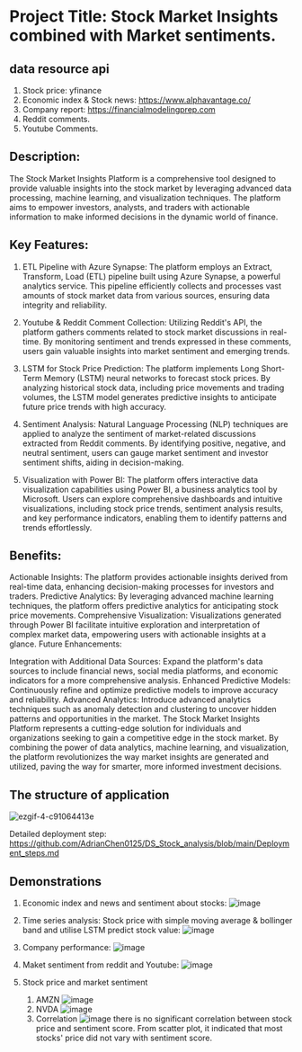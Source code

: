 # Project Title: Stock Market Insights combined with Market sentiments.
## data resource api 
1. Stock price: yfinance
2. Economic index & Stock news: https://www.alphavantage.co/
3. Company report: https://financialmodelingprep.com
4. Reddit comments.
5. Youtube Comments.
   
## Description:
The Stock Market Insights Platform is a comprehensive tool designed to provide valuable insights into the stock market by leveraging advanced data processing, machine learning, and visualization techniques.
The platform aims to empower investors, analysts, and traders with actionable information to make informed decisions in the dynamic world of finance.
## Key Features:
1. ETL Pipeline with Azure Synapse: The platform employs an Extract, Transform, Load (ETL) pipeline built using Azure Synapse, a powerful analytics service. This pipeline efficiently collects and processes vast      amounts of stock market data from various sources, ensuring data integrity and reliability.

2. Youtube & Reddit Comment Collection: Utilizing Reddit's API, the platform gathers comments related to stock market discussions in real-time. By monitoring sentiment and trends expressed in these comments, users gain valuable insights into market sentiment and emerging trends.

3. LSTM for Stock Price Prediction: The platform implements Long Short-Term Memory (LSTM) neural networks to forecast stock prices. By analyzing historical stock data, including price movements and trading  volumes, the LSTM model generates predictive insights to anticipate future price trends with high accuracy.

4. Sentiment Analysis: Natural Language Processing (NLP) techniques are applied to analyze the sentiment of market-related discussions extracted from Reddit comments. By identifying positive, negative, and neutral sentiment, users can gauge market sentiment and investor sentiment shifts, aiding in decision-making.

5. Visualization with Power BI: The platform offers interactive data visualization capabilities using Power BI, a business analytics tool by Microsoft. Users can explore comprehensive dashboards and intuitive visualizations, including stock price trends, sentiment analysis results, and key performance indicators, enabling them to identify patterns and trends effortlessly.

## Benefits:
Actionable Insights: The platform provides actionable insights derived from real-time data, enhancing decision-making processes for investors and traders.
Predictive Analytics: By leveraging advanced machine learning techniques, the platform offers predictive analytics for anticipating stock price movements.
Comprehensive Visualization: Visualizations generated through Power BI facilitate intuitive exploration and interpretation of complex market data, empowering users with actionable insights at a glance.
Future Enhancements:

Integration with Additional Data Sources: Expand the platform's data sources to include financial news, social media platforms, and economic indicators for a more comprehensive analysis.
Enhanced Predictive Models: Continuously refine and optimize predictive models to improve accuracy and reliability.
Advanced Analytics: Introduce advanced analytics techniques such as anomaly detection and clustering to uncover hidden patterns and opportunities in the market.
The Stock Market Insights Platform represents a cutting-edge solution for individuals and organizations seeking to gain a competitive edge in the stock market. By combining the power of data analytics, machine 
learning, and visualization, the platform revolutionizes the way market insights are generated and utilized, paving the way for smarter, more informed investment decisions.

## The structure of application
![ezgif-4-c91064413e](https://github.com/AdrianChen0125/DS_Stock_analysis/assets/105028082/b46983be-23e3-4e6a-9d57-53b2ca74bff1)

Detailed deployment step: https://github.com/AdrianChen0125/DS_Stock_analysis/blob/main/Deployment_steps.md

## Demonstrations
1. Economic index and news and sentiment about stocks:
![image](https://github.com/AdrianChen0125/DS_Stock_analysis/assets/105028082/a3f5aad9-661a-4634-a0f6-4169802532dd)

2. Time series analysis: Stock price with simple moving average & bollinger band and utilise LSTM predict stock value:
![image](https://github.com/AdrianChen0125/DS_Stock_analysis/assets/105028082/65d51322-323e-4b81-ad0c-0e68f58687c0)

3. Company performance:
![image](https://github.com/AdrianChen0125/DS_Stock_analysis/assets/105028082/cf2db885-be01-4986-9fcf-e012e795b6a7)
4. Maket sentiment from reddit and Youtube:
![image](https://github.com/AdrianChen0125/DS_Stock_analysis/assets/105028082/3fa32da9-fc78-4153-8059-e40a08dd14e4)
5. Stock price and market sentiment
   1. AMZN 
      ![image](https://github.com/AdrianChen0125/DS_Stock_analysis/assets/105028082/c750d5ad-7f1d-4ed6-9a34-3636d7aefe12)
   2. NVDA
      ![image](https://github.com/AdrianChen0125/DS_Stock_analysis/assets/105028082/a63ce658-9800-47e8-be9a-6b3feea7522b)
   3. Correlation
      ![image](https://github.com/AdrianChen0125/DS_Stock_analysis/assets/105028082/9c2c911b-6132-41b1-8840-c44ebf139a90)
      there is no significant correlation between stock price and sentiment score. From scatter plot, it indicated that most stocks' price did not vary with       sentiment score.  





   

